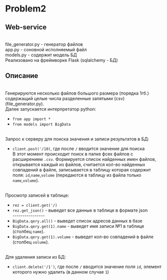 # Problem2
## Web-service

<br>file_generator.py - генератор файлов
<br>app.py - соновной исполняемый файл
<br>models.py - содержит модель БД
<br>Реализовано на фреймворке Flask (sqlalchemy - БД)

## Описание
<br>Генерируются несколько файлов большого размера (порядка 1гб.) содержащий целые числа разделенные запятыми (csv) (file_generator.py). 
<br>Далее запускается интерпретатор python:
 * `from app import *`
 * `from models import BigData`
 
<br>Запрос к серверу для поиска значения и записи результатов в БД:
 * `client.post('/10)`, где после `/` вводится значение для поиска
<br>В этот момент происходит поиск в папке фсех файлов с расширением `.csv`. Формируется список найденных имен файлов, открывается каждый из файлов, считается кол-во найденных совпадений в файле, записывается в таблицу которая содержит поля: `id`,`name`,`volume` (передаются в таблицу из файла только `name`,`volume`).

<br>Просмотр записей в таблице:
 * `rez = client.get('/)`
 * `rez.get_json()` - выведет все данные в таблице в формате json
<br> ----------------
 * `BigData.qery.all()` - выведет список адресов данных в базе
 * `BigData.qery.get(1).name` - выведет имя записи №1 в таблице (столбец `name`).
 * `BigData.qery.get(1).volume` - выведет кол-во совпадений в файле (столбец `volume`).
 
<br>Для удаления записи из БД:
 * `client.delete('/1')`, где после `/` вводится значение поля `id`, элемент которого нужно удалить (в данном случае `1`)
